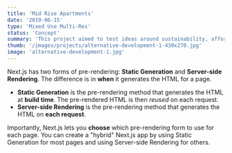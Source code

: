 ```yaml
---
title: 'Mid Rise Apartments'
date: '2019-06-15'
type: 'Mixed Use Multi-Res'
status: 'Concept'
summary: 'This project aimed to test ideas around sustainability, affordability and public good, on urban-infill site in the heart of Newcastle.'
thumb: '/images/projects/alternative-development-1-430x270.jpg'
image: 'alternative-development-1.jpg'
---
```


Next.js has two forms of pre-rendering: **Static Generation** and **Server-side Rendering**. The difference is in **when** it generates the HTML for a page.

- **Static Generation** is the pre-rendering method that generates the HTML at **build time**. The pre-rendered HTML is then _reused_ on each request.
- **Server-side Rendering** is the pre-rendering method that generates the HTML on **each request**.

Importantly, Next.js lets you **choose** which pre-rendering form to use for each page. You can create a "hybrid" Next.js app by using Static Generation for most pages and using Server-side Rendering for others.